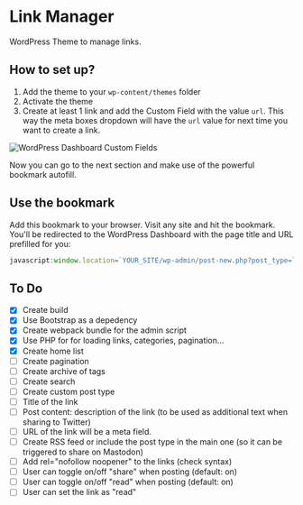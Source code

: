 # Link Manager

WordPress Theme to manage links.

## How to set up?

1. Add the theme to your `wp-content/themes` folder
2. Activate the theme
3. Create at least 1 link and add the Custom Field with the value `url`. This way the meta boxes dropdown will have the `url` value for next time you want to create a link.

![WordPress Dashboard Custom Fields](https://cldup.com/G3NQCsUPd5.png)

Now you can go to the next section and make use of the powerful bookmark autofill.

## Use the bookmark

Add this bookmark to your browser. Visit any site and hit the bookmark. You'll be redirected to the WordPress Dashboard with the page title and URL prefilled for you:

```javascript
javascript:window.location=`YOUR_SITE/wp-admin/post-new.php?post_type=link&title=${encodeURIComponent(document.title)}&url=${encodeURIComponent(window.location.href)}`
```

## To Do

- [x] Create build
- [x] Use Bootstrap as a depedency
- [x] Create webpack bundle for the admin script
- [x] Use PHP for for loading links, categories, pagination...
- [x] Create home list
- [ ] Create pagination
- [ ] Create archive of tags
- [ ] Create search
- [ ] Create custom post type
- [ ] Title of the link
- [ ] Post content: description of the link (to be used as additional text when sharing to Twitter)
- [ ] URL of the link will be a meta field.
- [ ] Create RSS feed or include the post type in the main one (so it can be triggered to share on Mastodon)
- [ ] Add rel="nofollow noopener" to the links (check syntax)
- [ ] User can toggle on/off "share" when posting (default: on)
- [ ] User can toggle on/off "read" when posting (default: on)
- [ ] User can set the link as "read"
